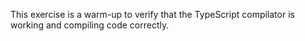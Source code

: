 This exercise is a warm-up to verify that the TypeScript compilator is working and compiling code correctly.